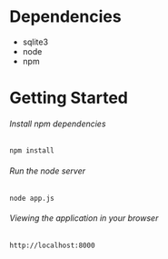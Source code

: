 # Dependencies

- sqlite3
- node
- npm

# Getting Started

###### Install npm dependencies
`npm install`

###### Run the node server
`node app.js`

###### Viewing the application in your browser
`http://localhost:8000`
